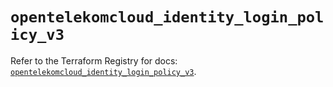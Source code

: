 # `opentelekomcloud_identity_login_policy_v3`

Refer to the Terraform Registry for docs: [`opentelekomcloud_identity_login_policy_v3`](https://registry.terraform.io/providers/opentelekomcloud/opentelekomcloud/1.36.0/docs/resources/identity_login_policy_v3).
